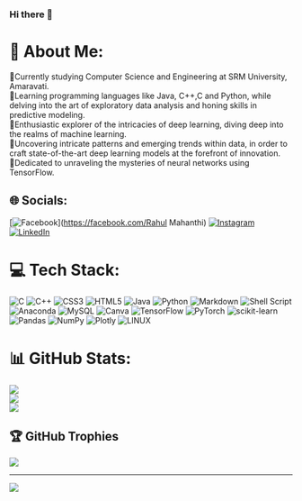 ### Hi there 👋

# 💫 About Me:
🔭Currently studying Computer Science and Engineering at SRM University, Amaravati.<br>👯Learning programming languages like Java, C++,C and Python, while delving into the art of exploratory data analysis and honing skills in predictive modeling.<br>🌱Enthusiastic explorer of the intricacies of deep learning, diving deep into the realms of machine learning.<br>🤝Uncovering intricate patterns and emerging trends within data, in order to craft state-of-the-art deep learning models at the forefront of innovation.<br>💬Dedicated to unraveling the mysteries of neural networks using TensorFlow.<br>


## 🌐 Socials:
[![Facebook](https://img.shields.io/badge/Facebook-%231877F2.svg?logo=Facebook&logoColor=white)](https://facebook.com/Rahul Mahanthi) [![Instagram](https://img.shields.io/badge/Instagram-%23E4405F.svg?logo=Instagram&logoColor=white)](https://instagram.com/rahull_.07____) [![LinkedIn](https://img.shields.io/badge/LinkedIn-%230077B5.svg?logo=linkedin&logoColor=white)](https://www.linkedin.com/in/rahul-mahanthi-048a2623a) 

# 💻 Tech Stack:
![C](https://img.shields.io/badge/c-%2300599C.svg?style=flat-square&logo=c&logoColor=white) ![C++](https://img.shields.io/badge/c++-%2300599C.svg?style=flat-square&logo=c%2B%2B&logoColor=white) ![CSS3](https://img.shields.io/badge/css3-%231572B6.svg?style=flat-square&logo=css3&logoColor=white) ![HTML5](https://img.shields.io/badge/html5-%23E34F26.svg?style=flat-square&logo=html5&logoColor=white) ![Java](https://img.shields.io/badge/java-%23ED8B00.svg?style=flat-square&logo=java&logoColor=white) ![Python](https://img.shields.io/badge/python-3670A0?style=flat-square&logo=python&logoColor=ffdd54) ![Markdown](https://img.shields.io/badge/markdown-%23000000.svg?style=flat-square&logo=markdown&logoColor=white) ![Shell Script](https://img.shields.io/badge/shell_script-%23121011.svg?style=flat-square&logo=gnu-bash&logoColor=white) ![Anaconda](https://img.shields.io/badge/Anaconda-%2344A833.svg?style=flat-square&logo=anaconda&logoColor=white) ![MySQL](https://img.shields.io/badge/mysql-%2300f.svg?style=flat-square&logo=mysql&logoColor=white) ![Canva](https://img.shields.io/badge/Canva-%2300C4CC.svg?style=flat-square&logo=Canva&logoColor=white) ![TensorFlow](https://img.shields.io/badge/TensorFlow-%23FF6F00.svg?style=flat-square&logo=TensorFlow&logoColor=white) ![PyTorch](https://img.shields.io/badge/PyTorch-%23EE4C2C.svg?style=flat-square&logo=PyTorch&logoColor=white) ![scikit-learn](https://img.shields.io/badge/scikit--learn-%23F7931E.svg?style=flat-square&logo=scikit-learn&logoColor=white) ![Pandas](https://img.shields.io/badge/pandas-%23150458.svg?style=flat-square&logo=pandas&logoColor=white) ![NumPy](https://img.shields.io/badge/numpy-%23013243.svg?style=flat-square&logo=numpy&logoColor=white) ![Plotly](https://img.shields.io/badge/Plotly-%233F4F75.svg?style=flat-square&logo=plotly&logoColor=white) ![LINUX](https://img.shields.io/badge/Linux-FCC624?style=flat-square&logo=linux&logoColor=black)
# 📊 GitHub Stats:
![](https://github-readme-stats.vercel.app/api?username=RahulMahanthi&theme=dark&hide_border=false&include_all_commits=true&count_private=true)<br/>
![](https://github-readme-streak-stats.herokuapp.com/?user=RahulMahanthi&theme=dark&hide_border=false)<br/>
![](https://github-readme-stats.vercel.app/api/top-langs/?username=RahulMahanthi&theme=dark&hide_border=false&include_all_commits=true&count_private=true&layout=compact)

## 🏆 GitHub Trophies
![](https://github-profile-trophy.vercel.app/?username=RahulMahanthi&theme=radical&no-frame=false&no-bg=false&margin-w=4)

---
[![](https://visitcount.itsvg.in/api?id=RahulMahanthi&icon=5&color=8)](https://visitcount.itsvg.in)

<!-- Proudly created with GPRM ( https://gprm.itsvg.in ) -->
